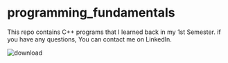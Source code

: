 # programming_fundamentals
This repo contains C++ programs that I learned back in my 1st Semester.
if you have any questions, You can contact me on LinkedIn.

![download](https://github.com/MaghanDas/programming_fundamentals/assets/123539880/0284684d-e42d-455c-aa7f-5d878a89d782)

